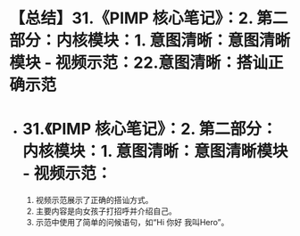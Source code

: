 # 【总结】31.《PIMP 核心笔记》：2. 第二部分：内核模块：1. 意图清晰：意图清晰模块 - 视频示范：22.意图清晰：搭讪正确示范

-   # 31.《PIMP 核心笔记》：2. 第二部分：内核模块：1. 意图清晰：意图清晰模块 - 视频示范：
    1.  视频示范展示了正确的搭讪方式。
    2.  主要内容是向女孩子打招呼并介绍自己。
    3.  示范中使用了简单的问候语句，如“Hi 你好 我叫Hero”。